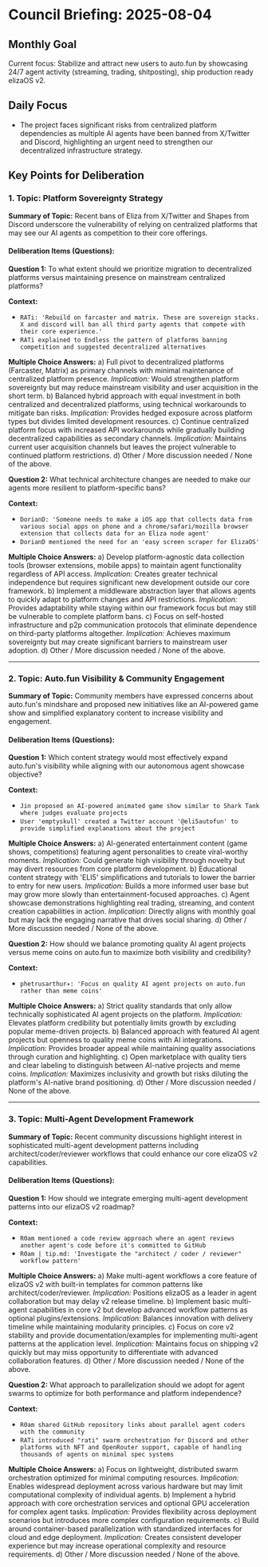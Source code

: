 # Council Briefing: 2025-08-04

## Monthly Goal

Current focus: Stabilize and attract new users to auto.fun by showcasing 24/7 agent activity (streaming, trading, shitposting), ship production ready elizaOS v2.

## Daily Focus

- The project faces significant risks from centralized platform dependencies as multiple AI agents have been banned from X/Twitter and Discord, highlighting an urgent need to strengthen our decentralized infrastructure strategy.

## Key Points for Deliberation

### 1. Topic: Platform Sovereignty Strategy

**Summary of Topic:** Recent bans of Eliza from X/Twitter and Shapes from Discord underscore the vulnerability of relying on centralized platforms that may see our AI agents as competition to their core offerings.

#### Deliberation Items (Questions):

**Question 1:** To what extent should we prioritize migration to decentralized platforms versus maintaining presence on mainstream centralized platforms?

  **Context:**
  - `RATi: 'Rebuild on farcaster and matrix. These are sovereign stacks. X and discord will ban all third party agents that compete with their core experience.'`
  - `RATi explained to Endless the pattern of platforms banning competition and suggested decentralized alternatives`

  **Multiple Choice Answers:**
    a) Full pivot to decentralized platforms (Farcaster, Matrix) as primary channels with minimal maintenance of centralized platform presence.
        *Implication:* Would strengthen platform sovereignty but may reduce mainstream visibility and user acquisition in the short term.
    b) Balanced hybrid approach with equal investment in both centralized and decentralized platforms, using technical workarounds to mitigate ban risks.
        *Implication:* Provides hedged exposure across platform types but divides limited development resources.
    c) Continue centralized platform focus with increased API workarounds while gradually building decentralized capabilities as secondary channels.
        *Implication:* Maintains current user acquisition channels but leaves the project vulnerable to continued platform restrictions.
    d) Other / More discussion needed / None of the above.

**Question 2:** What technical architecture changes are needed to make our agents more resilient to platform-specific bans?

  **Context:**
  - `DorianD: 'Someone needs to make a iOS app that collects data from various social apps on phone and a chrome/safari/mozilla browser extension that collects data for an Eliza node agent'`
  - `DorianD mentioned the need for an 'easy screen scraper for ElizaOS'`

  **Multiple Choice Answers:**
    a) Develop platform-agnostic data collection tools (browser extensions, mobile apps) to maintain agent functionality regardless of API access.
        *Implication:* Creates greater technical independence but requires significant new development outside our core framework.
    b) Implement a middleware abstraction layer that allows agents to quickly adapt to platform changes and API restrictions.
        *Implication:* Provides adaptability while staying within our framework focus but may still be vulnerable to complete platform bans.
    c) Focus on self-hosted infrastructure and p2p communication protocols that eliminate dependence on third-party platforms altogether.
        *Implication:* Achieves maximum sovereignty but may create significant barriers to mainstream user adoption.
    d) Other / More discussion needed / None of the above.

---


### 2. Topic: Auto.fun Visibility & Community Engagement

**Summary of Topic:** Community members have expressed concerns about auto.fun's mindshare and proposed new initiatives like an AI-powered game show and simplified explanatory content to increase visibility and engagement.

#### Deliberation Items (Questions):

**Question 1:** Which content strategy would most effectively expand auto.fun's visibility while aligning with our autonomous agent showcase objective?

  **Context:**
  - `Jin proposed an AI-powered animated game show similar to Shark Tank where judges evaluate projects`
  - `User 'emptyskull' created a Twitter account '@eli5autofun' to provide simplified explanations about the project`

  **Multiple Choice Answers:**
    a) AI-generated entertainment content (game shows, competitions) featuring agent personalities to create viral-worthy moments.
        *Implication:* Could generate high visibility through novelty but may divert resources from core platform development.
    b) Educational content strategy with 'ELI5' simplifications and tutorials to lower the barrier to entry for new users.
        *Implication:* Builds a more informed user base but may grow more slowly than entertainment-focused approaches.
    c) Agent showcase demonstrations highlighting real trading, streaming, and content creation capabilities in action.
        *Implication:* Directly aligns with monthly goal but may lack the engaging narrative that drives social sharing.
    d) Other / More discussion needed / None of the above.

**Question 2:** How should we balance promoting quality AI agent projects versus meme coins on auto.fun to maximize both visibility and credibility?

  **Context:**
  - `phetrusarthur✈: 'Focus on quality AI agent projects on auto.fun rather than meme coins'`

  **Multiple Choice Answers:**
    a) Strict quality standards that only allow technically sophisticated AI agent projects on the platform.
        *Implication:* Elevates platform credibility but potentially limits growth by excluding popular meme-driven projects.
    b) Balanced approach with featured AI agent projects but openness to quality meme coins with AI integrations.
        *Implication:* Provides broader appeal while maintaining quality associations through curation and highlighting.
    c) Open marketplace with quality tiers and clear labeling to distinguish between AI-native projects and meme coins.
        *Implication:* Maximizes inclusivity and growth but risks diluting the platform's AI-native brand positioning.
    d) Other / More discussion needed / None of the above.

---


### 3. Topic: Multi-Agent Development Framework

**Summary of Topic:** Recent community discussions highlight interest in sophisticated multi-agent development patterns including architect/coder/reviewer workflows that could enhance our core elizaOS v2 capabilities.

#### Deliberation Items (Questions):

**Question 1:** How should we integrate emerging multi-agent development patterns into our elizaOS v2 roadmap?

  **Context:**
  - `R0am mentioned a code review approach where an agent reviews another agent's code before it's committed to GitHub`
  - `R0am | tip.md: 'Investigate the "architect / coder / reviewer" workflow pattern'`

  **Multiple Choice Answers:**
    a) Make multi-agent workflows a core feature of elizaOS v2 with built-in templates for common patterns like architect/coder/reviewer.
        *Implication:* Positions elizaOS as a leader in agent collaboration but may delay v2 release timeline.
    b) Implement basic multi-agent capabilities in core v2 but develop advanced workflow patterns as optional plugins/extensions.
        *Implication:* Balances innovation with delivery timeline while maintaining modularity principles.
    c) Focus on core v2 stability and provide documentation/examples for implementing multi-agent patterns at the application level.
        *Implication:* Maintains focus on shipping v2 quickly but may miss opportunity to differentiate with advanced collaboration features.
    d) Other / More discussion needed / None of the above.

**Question 2:** What approach to parallelization should we adopt for agent swarms to optimize for both performance and platform independence?

  **Context:**
  - `R0am shared GitHub repository links about parallel agent coders with the community`
  - `RATi introduced "rati" swarm orchestration for Discord and other platforms with NFT and OpenRouter support, capable of handling thousands of agents on minimal spec systems`

  **Multiple Choice Answers:**
    a) Focus on lightweight, distributed swarm orchestration optimized for minimal computing resources.
        *Implication:* Enables widespread deployment across various hardware but may limit computational complexity of individual agents.
    b) Implement a hybrid approach with core orchestration services and optional GPU acceleration for complex agent tasks.
        *Implication:* Provides flexibility across deployment scenarios but introduces more complex configuration requirements.
    c) Build around container-based parallelization with standardized interfaces for cloud and edge deployment.
        *Implication:* Creates consistent developer experience but may increase operational complexity and resource requirements.
    d) Other / More discussion needed / None of the above.